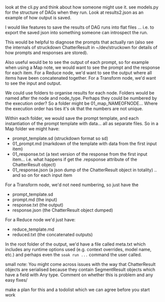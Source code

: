 look at the cli.py and think about how someone might use it. see models.py for the structure of DAGs when they run. Look at results2.json as an example of how output is saved.

I would like features to save the results of DAG runs into flat files ... i.e. to export the saved json into something someone can introspect the run.
  
This would be helpful to diagnose the prompts that actually ran (also see the internals of struckdown ChatterResult in ~/dev/struckown for details of how prompts and responses are stored). 

Also useful would be to see the output of each prompt, so for example when using a Map note, we would want to see the prompt and the response for each item. For a Reduce node, we'd want to see the output where all items have been concatenated together. For a Transform node, we'd want to see the input and output.

We could use folders to organise results for each node. Folders would be named after the node and node_type. Perhaps they could be numbered by the execution order? So a folder might be 01_map_NAMEOFNODE... Where the execution order has ties it's ok that the numbers are not unique.

Within each folder, we would save the prompt template, and each instantiation of the prompt template with data... all as separate files. So in a Map folder we might have:

- prompt_template.sd (struckdown format so sd)
- 01_prompt.md (markdown of the template with data from the first input item)
- 01_response.txt (a text version of the response from the first input item... i.e. what happens if get the .repsponse attribute of the ChatterResult object)
- 01_response.json (a json dump of the ChatterResult object in totality)
.. and so on for each input item

For a Transform node, we'd not need numbering, so just have the 
- prompt_template.sd
- prompt.md (the input)
- response.txt (the output)
- response.json (the ChatterResult object dumped)

For a Reduce node we'd just have:
- reduce_template.md
- reduced.txt (the concatenated outputs)


In the root folder of the output, we'd have a file called meta.txt which includes any runtime options used (e.g. context overrides, model name, etc.) and perhaps even the `soak run ...` command the user called.

small note: You might come across issues with the way that ChatterResult objects are serialised because they contain SegmentResult objects which have a field with Any type. Comment on whether this is problem and any easy fixes/


make a plan for this and a todolist which we can agree before you start work
